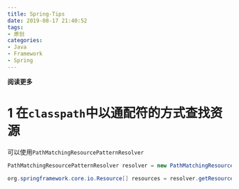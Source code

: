 ```yaml
---
title: Spring-Tips
date: 2019-08-17 21:40:52
tags: 
- 原创
categories: 
- Java
- Framework
- Spring
---
```


__阅读更多__

<!--more-->

# 1 在`classpath`中以通配符的方式查找资源

可以使用`PathMatchingResourcePatternResolver`

```Java
PathMatchingResourcePatternResolver resolver = new PathMatchingResourcePatternResolver();

org.springframework.core.io.Resource[] resources = resolver.getResources("classpath*:liuye/**.json");
```
